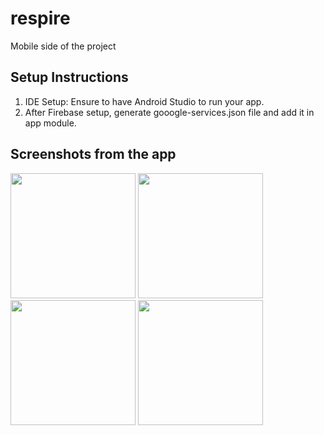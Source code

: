 # respire


Mobile side of the project

## Setup Instructions
1. IDE Setup: Ensure to have Android Studio to run your app.
2. After Firebase setup, generate gooogle-services.json file and add it in app module.


## Screenshots from the app
<img src = "https://github.com/aidanakalimbekova/respire-mobile/blob/main/Screenshot_2024_02_21_23_27_05_72_3d3daa06604a59718291188f1447afee.jpg" width ="200" /> <img src = "https://github.com/aidanakalimbekova/respire-mobile/blob/main/Screenshot_2024_02_21_23_27_10_46_3d3daa06604a59718291188f1447afee.jpg" width ="200" /> <img src = "https://github.com/aidanakalimbekova/respire-mobile/blob/main/Screenshot_2024_02_21_23_26_59_45_3d3daa06604a59718291188f1447afee.jpg" width ="200" /> <img src = "https://github.com/aidanakalimbekova/respire-mobile/blob/main/Screenshot_2024_02_21_23_27_14_78_3d3daa06604a59718291188f1447afee.jpg" width ="200" />
